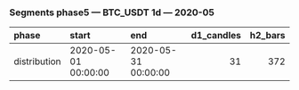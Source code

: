 ### Segments phase5 — BTC_USDT 1d — 2020-05

| phase        | start               | end                 |   d1_candles |   h2_bars |
|:-------------|:--------------------|:--------------------|-------------:|----------:|
| distribution | 2020-05-01 00:00:00 | 2020-05-31 00:00:00 |           31 |       372 |